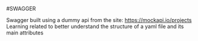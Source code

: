 #SWAGGER

Swagger built using a dummy api from the site: https://mockapi.io/projects
Learning related to better understand the structure of a yaml file and its main attributes
